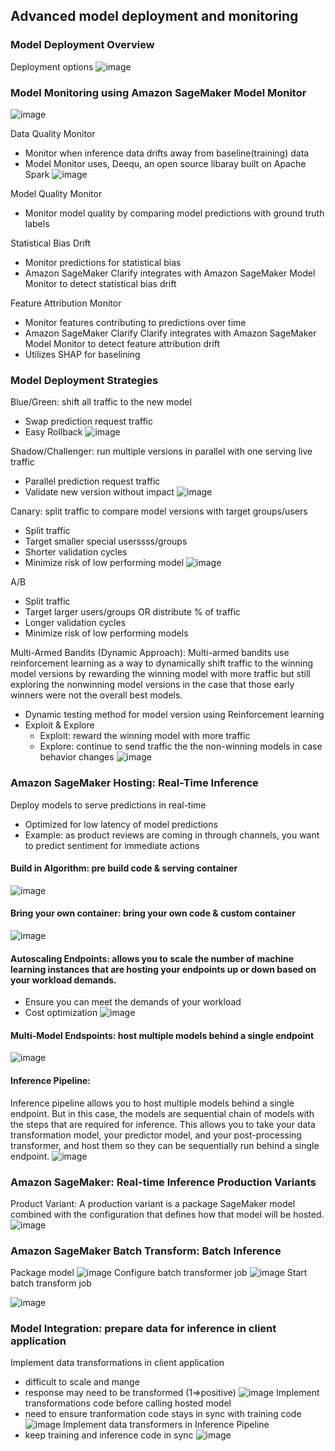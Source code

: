 ## Advanced model deployment and monitoring
### Model Deployment Overview
Deployment options
![image](pic/deployment_options.png)

### Model Monitoring using Amazon SageMaker Model Monitor
![image](pic/monitor_type.png)

Data Quality Monitor
- Monitor when inference data drifts away from baseline(training) data
- Model Monitor uses, Deequ, an open source libaray built on Apache Spark
![image](pic/data_quality_monitor.png)

Model Quality Monitor
- Monitor model quality by comparing model predictions with ground truth labels

Statistical Bias Drift
- Monitor predictions for statistical bias
- Amazon SageMaker Clarify integrates with Amazon SageMaker Model Monitor to detect statistical bias drift

Feature Attribution Monitor
- Monitor features contributing to predictions over time
- Amazon SageMaker Clarify Clarify integrates with Amazon SageMaker Model Monitor to detect feature attribution drift
- Utilizes SHAP for baselining

### Model Deployment Strategies
Blue/Green: shift all traffic to the new model
- Swap prediction request traffic
- Easy Rollback
![image](pic/blue_green.png)

Shadow/Challenger: run multiple versions in parallel with one serving live traffic
- Parallel prediction request traffic
- Validate new version without impact
![image](pic/challenger.png)

Canary: split traffic to compare model versions with target groups/users
- Split traffic
- Target smaller special userssss/groups
- Shorter validation cycles
- Minimize risk of low performing model
![image](pic/canary.png)

A/B
- Split traffic
- Target larger users/groups OR distribute % of traffic
- Longer validation cycles
- Minimize risk of low performing models

Multi-Armed Bandits (Dynamic Approach): Multi-armed bandits use reinforcement learning as a way to dynamically shift traffic to the winning model versions by rewarding the winning model with more traffic but still exploring the nonwinning model versions in the case that those early winners were not the overall best models. 
- Dynamic testing method for model version using Reinforcement learning
- Exploit & Explore
  - Exploit: reward the winning model with more traffic
  - Explore: continue to send traffic the the non-winning models in case behavior changes
![image](pic/mab.png)

### Amazon SageMaker Hosting: Real-Time Inference
Deploy models to serve predictions in real-time
- Optimized for low latency of model predictions
- Example: as product reviews are coming in through channels, you want to predict sentiment for immediate actions

#### Build in Algorithm: pre build code & serving container
![image](pic/build_in.png)
#### Bring your own container: bring your own code & custom container
![image](pic/own_container.png)
#### Autoscaling Endpoints: allows you to scale the number of machine learning instances that are hosting your endpoints up or down based on your workload demands.
- Ensure you can meet the demands of your workload
- Cost optimization
![image](pic/utoscaling_endspoints.png)
#### Multi-Model Endspoints: host multiple models behind a single endpoint
![image](pic/multi_model_endspoints.png)
#### Inference Pipeline:
Inference pipeline allows you to host multiple models behind a single endpoint. But in this case, the models are sequential chain of models with the steps that are required for inference. This allows you to take your data transformation model, your predictor model, and your post-processing transformer, and host them so they can be sequentially run behind a single endpoint.
![image](pic/inference_pipeline.png)

### Amazon SageMaker: Real-time Inference Production Variants
Product Variant:
A production variant is a package SageMaker model combined with the configuration that defines how that model will be hosted.
![image](pic/product_variant.png)


### Amazon SageMaker Batch Transform: Batch Inference
Package model
![image](pic/package_model.png)
Configure batch transformer job
![image](pic/configure_batch_transformer_job.png)
Start batch transform job

![image](pic/start_batch_transform_job.png)

### Model Integration: prepare data for inference in client application
Implement data transformations in client application
- difficult to scale and mange
- response may need to be transformed (1=>positive)
![image](pic/integration1.png)
Implement transformations code before calling hosted model
- need to ensure tranformation code stays in sync with training code
![image](pic/integration2.png)
Implement data transformers in Inference Pipeline
- keep training and inference code in sync
![image](pic/integration3.png)
